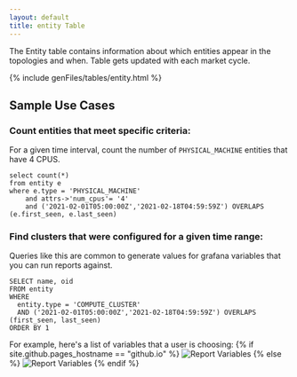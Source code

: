 ```yaml
---
layout: default
title: entity Table
---
```


The Entity table contains information about which entities appear in the 
topologies and when. Table gets updated with each market cycle.

{% include genFiles/tables/entity.html %}

## Sample Use Cases

### Count entities that meet specific criteria:
For a given time interval, count the number of `PHYSICAL_MACHINE` entities that have 4 CPUS.

    select count(*)
    from entity e
    where e.type = 'PHYSICAL_MACHINE'
        and attrs->'num_cpus'= '4'
        and ('2021-02-01T05:00:00Z','2021-02-18T04:59:59Z') OVERLAPS (e.first_seen, e.last_seen)

### Find clusters that were configured for a given time range:
Queries like this are common to generate values for grafana variables that you can run reports against.

    SELECT name, oid
    FROM entity
    WHERE
      entity.type = 'COMPUTE_CLUSTER'
      AND ('2021-02-01T05:00:00Z','2021-02-18T04:59:59Z') OVERLAPS (first_seen, last_seen)
    ORDER BY 1
    
For example, here's a list of variables that a user is choosing:
{% if site.github.pages_hostname == "github.io" %}
<img src="{{ site.github.baseurl }}{{ '/assets/ReportByVariable.png' | relative_url }}" alt="Report Variables">
{% else %}
<img src="{{ '/assets/ReportByVariable.png' | relative_url }}" alt="Report Variables">
{% endif %}
